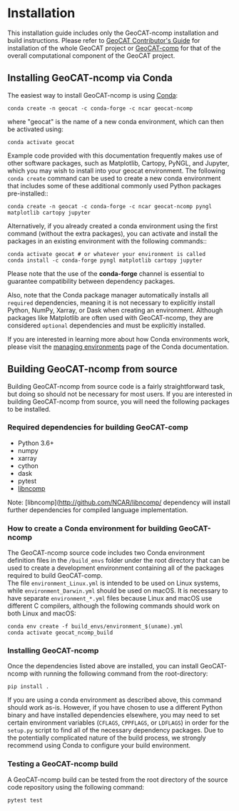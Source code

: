 # Installation

This installation guide includes only the GeoCAT-ncomp installation and build instructions. 
Please refer to [GeoCAT Contributor's Guide](https://geocat.ucar.edu/pages/contributing.html) for 
installation of the whole GeoCAT project or [GeoCAT-comp](https://github.com/NCAR/geocat-comp) for 
that of the overall computational component of the GeoCAT project.
  

## Installing GeoCAT-ncomp via Conda

The easiest way to install GeoCAT-ncomp is using
[Conda](http://conda.pydata.org/docs/):

    conda create -n geocat -c conda-forge -c ncar geocat-ncomp

where "geocat" is the name of a new conda environment, which can then be
activated using:

    conda activate geocat

Example code provided with this documentation frequently makes use of other
software packages, such as Matplotlib, Cartopy, PyNGL, and Jupyter, which you
may wish to install into your geocat environment.  The following `conda create`
command can be used to create a new conda environment that includes some of
these additional commonly used Python packages pre-installed::

    conda create -n geocat -c conda-forge -c ncar geocat-ncomp pyngl matplotlib cartopy jupyter

Alternatively, if you already created a conda environment using the first
command (without the extra packages), you can activate and install the packages
in an existing environment with the following commands::

    conda activate geocat # or whatever your environment is called
    conda install -c conda-forge pyngl matplotlib cartopy jupyter

Please note that the use of the **conda-forge** channel is essential to guarantee
compatibility between dependency packages.

Also, note that the Conda package manager automatically installs all `required`
dependencies, meaning it is not necessary to explicitly install Python, NumPy,
Xarray, or Dask when creating an environment.  Although packages like Matplotlib
are often used with GeoCAT-ncomp, they are considered `optional` dependencies and
must be explicitly installed.

If you are interested in learning more about how Conda environments work, please visit the 
[managing environments](https://docs.conda.io/projects/conda/en/latest/user-guide/tasks/manage-environments.html) 
page of the Conda documentation.


## Building GeoCAT-ncomp from source

Building GeoCAT-ncomp from source code is a fairly straightforward task, but
doing so should not be necessary for most users. If you are interested in
building GeoCAT-ncomp from source, you will need the following packages to be
installed.

### Required dependencies for building GeoCAT-comp

- Python 3.6+
- numpy
- xarray
- cython
- dask
- pytest
- [libncomp](http://github.com/NCAR/libncomp/)
    
Note: [libncomp](http://github.com/NCAR/libncomp/ dependency will install 
further dependencies for compiled language implementation.

### How to create a Conda environment for building GeoCAT-ncomp

The GeoCAT-ncomp source code includes two Conda environment definition files in
the `/build_envs` folder under the root directory that can be used to create a 
development environment containing all of the packages required to build GeoCAT-comp.  
The file `environment_Linux.yml` is intended to be used on Linux systems, while
`environment_Darwin.yml` should be used on macOS.  It is necessary to have
separate `environment_*.yml` files because Linux and macOS use different C
compilers, although the following commands should work on both Linux and macOS:

    conda env create -f build_envs/environment_$(uname).yml
    conda activate geocat_ncomp_build


### Installing GeoCAT-ncomp
 
Once the dependencies listed above are installed, you can install GeoCAT-ncomp
with running the following command from the root-directory:

    pip install .

If you are using a conda environment as described above, this command should
work as-is. However, if you have chosen to use a different Python binary and
have installed dependencies elsewhere, you may need to set certain environment
variables (`CFLAGS`, `CPPFLAGS`, or `LDFLAGS`) in order for the `setup.py` script to
find all of the necessary dependency packages.  Due to the potentially
complicated nature of the build process, we strongly recommend using Conda to
configure your build environment.


### Testing a GeoCAT-ncomp build

A GeoCAT-ncomp build can be tested from the root directory of the source code
repository using the following command:

    pytest test
